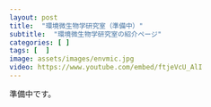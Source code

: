 ```yaml
---
layout: post
title:  "環境微生物学研究室（準備中）"
subtitle:  "環境微生物学研究室の紹介ページ"
categories: [ ]
tags: [  ]
image: assets/images/envmic.jpg
video: https://www.youtube.com/embed/ftjeVcU_AlI
---
```


準備中です。  
